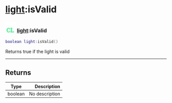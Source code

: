 # [light](../light/README.md):isValid

### <img src="../../.gitbook/assets/client.png" width="32" height="32" /> [light](../light/README.md):isValid

```lua
boolean light:isValid()
```

Returns true if the light is valid<br>

-----------------
## Returns

| Type   | Description |
| ------ | ----------: |
| boolean | No description |
